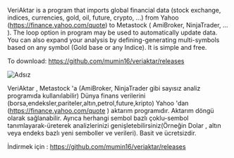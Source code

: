 VeriAktar is a program that imports global financial data (stock exchange, indices, currencies, gold, oil, future, crypto, ...) from Yahoo (https://finance.yahoo.com/quote) to Metastock ( AmiBroker, NinjaTrader, ... ). The loop option in program may be used to automatically update data. You can also expand your analysis by defining-generating multi-symbols based on any symbol (Gold base or any Indice). It is simple and free.

To download: https://github.com/mumin16/veriaktar/releases


![Adsız](https://github.com/user-attachments/assets/45eae86d-614d-4b8c-9c84-d749974e8380)


VeriAktar , ﻿Metastock 'a (AmiBroker, NinjaTrader gibi sayısız analiz programıda kullanılabilir) Dünya finans verilerini (borsa,endeksler,pariteler,altın,petrol,future,kripto) Yahoo 'dan (https://finance.yahoo.com/quote ) aktarım programıdır. Aktarım döngü olarak sağlanabilir. Ayrıca herhangi sembol bazlı çoklu-sembol tanımlayarak-üreterek analizlerinizi genişletebilirsiniz(Örneğin Dolar , altın veya endeks bazlı yeni semboller ve verileri). Basit ve ücretsizdir. 

İndirmek için : https://github.com/mumin16/veriaktar/releases
